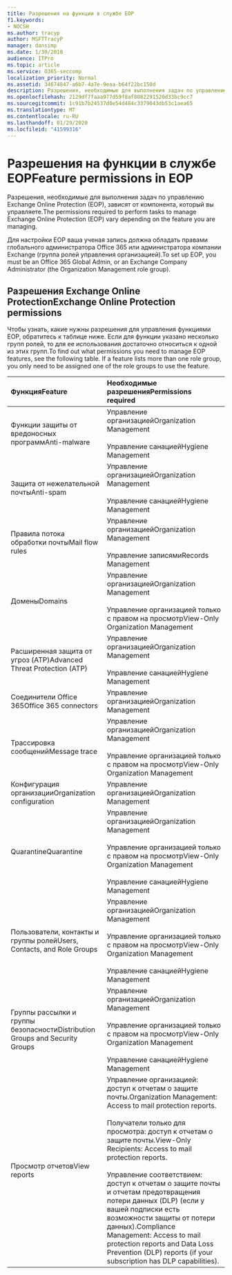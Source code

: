 ```yaml
---
title: Разрешения на функции в службе EOP
f1.keywords:
- NOCSH
ms.author: tracyp
author: MSFTTracyP
manager: dansimp
ms.date: 1/30/2018
audience: ITPro
ms.topic: article
ms.service: O365-seccomp
localization_priority: Normal
ms.assetid: 34674847-a6b7-4a7e-9eaa-b64f22bc150d
description: Разрешения, необходимые для выполнения задач по управлению службой Microsoft Exchange Online Protection (EOP), зависят от управляемых функций.
ms.openlocfilehash: 2129df7faaa977d59f8af8082291520d33bc9cc7
ms.sourcegitcommit: 1c91b7b24537d0e54d484c3379043db53c1aea65
ms.translationtype: MT
ms.contentlocale: ru-RU
ms.lasthandoff: 01/29/2020
ms.locfileid: "41599316"
---
```

# <a name="feature-permissions-in-eop"></a><span data-ttu-id="49a4b-103">Разрешения на функции в службе EOP</span><span class="sxs-lookup"><span data-stu-id="49a4b-103">Feature permissions in EOP</span></span>

<span data-ttu-id="49a4b-104">Разрешения, необходимые для выполнения задач по управлению Exchange Online Protection (EOP), зависят от компонента, который вы управляете.</span><span class="sxs-lookup"><span data-stu-id="49a4b-104">The permissions required to perform tasks to manage Exchange Online Protection (EOP) vary depending on the feature you are managing.</span></span>

<span data-ttu-id="49a4b-105">Для настройки EOP ваша ученая запись должна обладать правами глобального администратора Office 365 или администратора компании Exchange (группа ролей управления организацией).</span><span class="sxs-lookup"><span data-stu-id="49a4b-105">To set up EOP, you must be an Office 365 Global Admin, or an Exchange Company Administrator (the Organization Management role group).</span></span>

## <a name="exchange-online-protection-permissions"></a><span data-ttu-id="49a4b-106">Разрешения Exchange Online Protection</span><span class="sxs-lookup"><span data-stu-id="49a4b-106">Exchange Online Protection permissions</span></span>

<span data-ttu-id="49a4b-p101">Чтобы узнать, какие нужны разрешения для управления функциями EOP, обратитесь к таблице ниже. Если для функции указано несколько групп ролей, то для ее использования достаточно относиться к одной из этих групп.</span><span class="sxs-lookup"><span data-stu-id="49a4b-p101">To find out what permissions you need to manage EOP features, see the following table. If a feature lists more than one role group, you only need to be assigned one of the role groups to use the feature.</span></span>

|<span data-ttu-id="49a4b-109">**Функция**</span><span class="sxs-lookup"><span data-stu-id="49a4b-109">**Feature**</span></span>|<span data-ttu-id="49a4b-110">**Необходимые разрешения**</span><span class="sxs-lookup"><span data-stu-id="49a4b-110">**Permissions required**</span></span>|
|:-----|:-----|
|<span data-ttu-id="49a4b-111">Функции защиты от вредоносных программ</span><span class="sxs-lookup"><span data-stu-id="49a4b-111">Anti-malware</span></span>|<span data-ttu-id="49a4b-112">Управление организацией</span><span class="sxs-lookup"><span data-stu-id="49a4b-112">Organization Management</span></span> <br/><br/> <span data-ttu-id="49a4b-113">Управление санацией</span><span class="sxs-lookup"><span data-stu-id="49a4b-113">Hygiene Management</span></span>|
|<span data-ttu-id="49a4b-114">Защита от нежелательной почты</span><span class="sxs-lookup"><span data-stu-id="49a4b-114">Anti-spam</span></span>|<span data-ttu-id="49a4b-115">Управление организацией</span><span class="sxs-lookup"><span data-stu-id="49a4b-115">Organization Management</span></span> <br/><br/> <span data-ttu-id="49a4b-116">Управление санацией</span><span class="sxs-lookup"><span data-stu-id="49a4b-116">Hygiene Management</span></span>|
|<span data-ttu-id="49a4b-117">Правила потока обработки почты</span><span class="sxs-lookup"><span data-stu-id="49a4b-117">Mail flow rules</span></span>|<span data-ttu-id="49a4b-118">Управление организацией</span><span class="sxs-lookup"><span data-stu-id="49a4b-118">Organization Management</span></span> <br/><br/> <span data-ttu-id="49a4b-119">Управление записями</span><span class="sxs-lookup"><span data-stu-id="49a4b-119">Records Management</span></span>|
|<span data-ttu-id="49a4b-120">Домены</span><span class="sxs-lookup"><span data-stu-id="49a4b-120">Domains</span></span>|<span data-ttu-id="49a4b-121">Управление организацией</span><span class="sxs-lookup"><span data-stu-id="49a4b-121">Organization Management</span></span> <br/><br/> <span data-ttu-id="49a4b-122">Управление организацией только с правом на просмотр</span><span class="sxs-lookup"><span data-stu-id="49a4b-122">View-Only Organization Management</span></span>|
|<span data-ttu-id="49a4b-123">Расширенная защита от угроз (ATP)</span><span class="sxs-lookup"><span data-stu-id="49a4b-123">Advanced Threat Protection (ATP)</span></span>|<span data-ttu-id="49a4b-124">Управление организацией</span><span class="sxs-lookup"><span data-stu-id="49a4b-124">Organization Management</span></span> <br/><br/> <span data-ttu-id="49a4b-125">Управление санацией</span><span class="sxs-lookup"><span data-stu-id="49a4b-125">Hygiene Management</span></span>|
|<span data-ttu-id="49a4b-126">Соединители Office 365</span><span class="sxs-lookup"><span data-stu-id="49a4b-126">Office 365 connectors</span></span>|<span data-ttu-id="49a4b-127">Управление организацией</span><span class="sxs-lookup"><span data-stu-id="49a4b-127">Organization Management</span></span>|
|<span data-ttu-id="49a4b-128">Трассировка сообщений</span><span class="sxs-lookup"><span data-stu-id="49a4b-128">Message trace</span></span>|<span data-ttu-id="49a4b-129">Управление организацией</span><span class="sxs-lookup"><span data-stu-id="49a4b-129">Organization Management</span></span> <br/><br/> <span data-ttu-id="49a4b-130">Управление организацией только с правом на просмотр</span><span class="sxs-lookup"><span data-stu-id="49a4b-130">View-Only Organization Management</span></span>|
|<span data-ttu-id="49a4b-131">Конфигурация организации</span><span class="sxs-lookup"><span data-stu-id="49a4b-131">Organization configuration</span></span>|<span data-ttu-id="49a4b-132">Управление организацией</span><span class="sxs-lookup"><span data-stu-id="49a4b-132">Organization Management</span></span>|
|<span data-ttu-id="49a4b-133">Quarantine</span><span class="sxs-lookup"><span data-stu-id="49a4b-133">Quarantine</span></span>|<span data-ttu-id="49a4b-134">Управление организацией</span><span class="sxs-lookup"><span data-stu-id="49a4b-134">Organization Management</span></span> <br/><br/> <span data-ttu-id="49a4b-135">Управление организацией только с правом на просмотр</span><span class="sxs-lookup"><span data-stu-id="49a4b-135">View-Only Organization Management</span></span> <br/><br/> <span data-ttu-id="49a4b-136">Управление санацией</span><span class="sxs-lookup"><span data-stu-id="49a4b-136">Hygiene Management</span></span>|
|<span data-ttu-id="49a4b-137">Пользователи, контакты и группы ролей</span><span class="sxs-lookup"><span data-stu-id="49a4b-137">Users, Contacts, and Role Groups</span></span>|<span data-ttu-id="49a4b-138">Управление организацией</span><span class="sxs-lookup"><span data-stu-id="49a4b-138">Organization Management</span></span> <br/><br/> <span data-ttu-id="49a4b-139">Управление организацией только с правом на просмотр</span><span class="sxs-lookup"><span data-stu-id="49a4b-139">View-Only Organization Management</span></span> <br/><br/> <span data-ttu-id="49a4b-140">Управление санацией</span><span class="sxs-lookup"><span data-stu-id="49a4b-140">Hygiene Management</span></span>|
|<span data-ttu-id="49a4b-141">Группы рассылки и группы безопасности</span><span class="sxs-lookup"><span data-stu-id="49a4b-141">Distribution Groups and Security Groups</span></span>|<span data-ttu-id="49a4b-142">Управление организацией</span><span class="sxs-lookup"><span data-stu-id="49a4b-142">Organization Management</span></span> <br/><br/> <span data-ttu-id="49a4b-143">Управление организацией только с правом на просмотр</span><span class="sxs-lookup"><span data-stu-id="49a4b-143">View-Only Organization Management</span></span> <br/><br/> <span data-ttu-id="49a4b-144">Управление санацией</span><span class="sxs-lookup"><span data-stu-id="49a4b-144">Hygiene Management</span></span>|
|<span data-ttu-id="49a4b-145">Просмотр отчетов</span><span class="sxs-lookup"><span data-stu-id="49a4b-145">View reports</span></span>|<span data-ttu-id="49a4b-146">Управление организацией: доступ к отчетам о защите почты.</span><span class="sxs-lookup"><span data-stu-id="49a4b-146">Organization Management: Access to mail protection reports.</span></span> <br/><br/> <span data-ttu-id="49a4b-147">Получатели только для просмотра: доступ к отчетам о защите почты.</span><span class="sxs-lookup"><span data-stu-id="49a4b-147">View-Only Recipients: Access to mail protection reports.</span></span>  <br/><br/> <span data-ttu-id="49a4b-148">Управление соответствием: доступ к отчетам о защите почты и отчетам предотвращения потери данных (DLP) (если у вашей подписки есть возможности защиты от потери данных).</span><span class="sxs-lookup"><span data-stu-id="49a4b-148">Compliance Management: Access to mail protection reports and Data Loss Prevention (DLP) reports (if your subscription has DLP capabilities).</span></span>|
